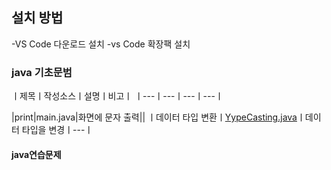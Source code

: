 ## 설치 방법
-VS Code 다운로드 설치
-vs Code 확장팩 설치 
### java 기초문범
ㅣ제목ㅣ작성소스ㅣ설명ㅣ비고ㅣ
ㅣ---ㅣ---ㅣ---ㅣ---ㅣ

|print|main.java|화면에 문자 출력||
ㅣ데이터 타입 변환ㅣ[YypeCasting.java](https://github.com/lovestar7914/studs_java/edit/master/README.md)ㅣ데이터 타입을 변경ㅣ---ㅣ
#### java연습문제
